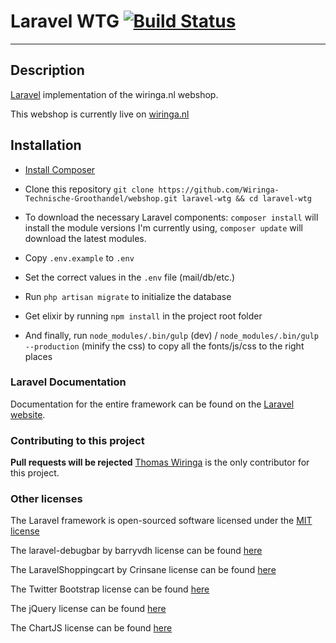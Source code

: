 # Laravel WTG [![Build Status](https://travis-ci.org/Wiringa-Technische-Groothandel/webshop.svg?branch=master)](https://travis-ci.org/Wiringa-Technische-Groothandel/webshop)

* * *

## Description

[Laravel](http://laravel.com/) implementation of the wiringa.nl webshop.

This webshop is currently live on [wiringa.nl](https://wiringa.nl)

## Installation

* [Install Composer](https://getcomposer.org)

* Clone this repository `git clone https://github.com/Wiringa-Technische-Groothandel/webshop.git laravel-wtg && cd laravel-wtg`

* To download the necessary Laravel components: `composer install` will install the module versions I'm currently using, `composer update` will download the latest modules.

* Copy `.env.example` to `.env`

* Set the correct values in the `.env` file (mail/db/etc.)

* Run `php artisan migrate` to initialize the database

* Get elixir by running `npm install` in the project root folder

* And finally, run `node_modules/.bin/gulp` (dev) / `node_modules/.bin/gulp --production` (minify the css) to copy all the fonts/js/css to the right places

### Laravel Documentation

Documentation for the entire framework can be found on the [Laravel website](http://laravel.com/docs).

### Contributing to this project

**Pull requests will be rejected**
[Thomas Wiringa](https://github.com/DuckThom) is the only contributor for this project.

### Other licenses

The Laravel framework is open-sourced software licensed under the [MIT license](http://opensource.org/licenses/MIT)

The laravel-debugbar by barryvdh license can be found [here](https://github.com/barryvdh/laravel-debugbar/blob/master/LICENSE)

The LaravelShoppingcart by Crinsane license can be found [here](https://github.com/Crinsane/LaravelShoppingcart/blob/master/LICENSE)

The Twitter Bootstrap license can be found [here](https://github.com/twbs/bootstrap/blob/master/LICENSE)

The jQuery license can be found [here](https://jquery.org/license/)

The ChartJS license can be found [here](https://github.com/chartjs/Chart.js/blob/master/LICENSE.md)